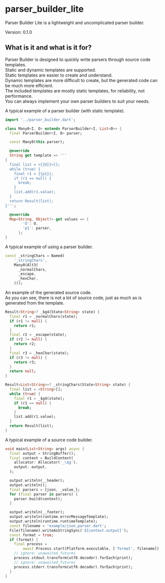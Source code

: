 # parser_builder_lite

Parser Builder Lite is a lightweight and uncomplicated parser builder.

Version: 0.1.0

## What is it and what is it for?

Parser Builder is designed to quickly write parsers through source code templates.  
Static and dynamic templates are supported.  
Static templates are easier to create and understand.  
Dynamic templates are more difficult to create, but the generated code can be much more efficient.  
The included templates are mostly static templates, for reliability, not performance.  
You can always implement your own parser builders to suit your needs.

A typical example of a parser builder (with static template).

```dart
import '../parser_builder.dart';

class Many0<I, O> extends ParserBuilder<I, List<O>> {
  final ParserBuilder<I, O> parser;

  const Many0(this.parser);

  @override
  String get template => '''
{
  final list = <{{O}}>[];
  while (true) {
    final r1 = {{p1}};
    if (r1 == null) {
      break;
    }
    list.add(r1.value);
  }
  return Result(list);
}''';

  @override
  Map<String, Object?> get values => {
        'O': O,
        'p1': parser,
      };
}

```

A typical example of using a parser builder.

```dart
const _stringChars = Named(
    '_stringChars',
    Many0(Alt3(
      _normalChars,
      _escape,
      _hexChar,
    )));

```

An example of the generated source code.  
As you can see, there is not a lot of source code, just as much as is generated from the template.

```dart
Result<String>? _$g4(State<String> state) {
  final r1 = _normalChars(state);
  if (r1 != null) {
    return r1;
  }
  final r2 = _escape(state);
  if (r2 != null) {
    return r2;
  }
  final r3 = _hexChar(state);
  if (r3 != null) {
    return r3;
  }
  return null;
}

Result<List<String>>? _stringChars(State<String> state) {
  final list = <String>[];
  while (true) {
    final r1 = _$g4(state);
    if (r1 == null) {
      break;
    }
    list.add(r1.value);
  }
  return Result(list);
}

```

A typical example of a source code builder.

```dart
void main(List<String> args) async {
  final output = StringBuffer();
  final context = BuildContext(
    allocator: Allocator('_\$g'),
    output: output,
  );

  output.writeln(__header);
  output.writeln();
  final parsers = [json, _value_];
  for (final parser in parsers) {
    parser.build(context);
  }

  output.writeln(__footer);
  output.writeln(runtime.errorMessageTemplate);
  output.writeln(runtime.runtimeTemplate);
  const filename = 'example/json_parser.dart';
  File(filename).writeAsStringSync('${context.output}');
  const format = true;
  if (format) {
    final process =
        await Process.start(Platform.executable, ['format', filename]);
    // ignore: unawaited_futures
    process.stdout.transform(utf8.decoder).forEach(print);
    // ignore: unawaited_futures
    process.stderr.transform(utf8.decoder).forEach(print);
  }
}

```